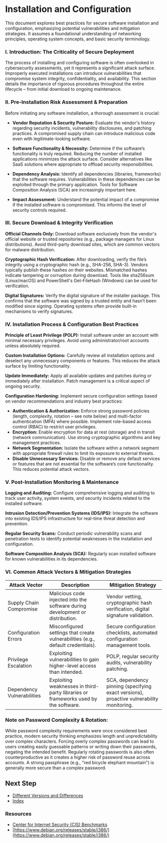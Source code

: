 # Installation and Configuration

This document explores best practices for secure software installation and configuration, emphasizing potential vulnerabilities and mitigation strategies. It assumes a foundational understanding of networking principles, operating system concepts, and basic security terminology.

### I. Introduction: The Criticality of Secure Deployment
The process of installing and configuring software is often overlooked in cybersecurity assessments, yet it represents a significant attack surface. Improperly executed installations can introduce vulnerabilities that compromise system integrity, confidentiality, and availability. This section details the importance of rigorous procedures throughout the entire lifecycle – from initial download to ongoing maintenance.

### II. Pre-Installation Risk Assessment & Preparation
Before initiating any software installation, a thorough assessment is crucial:

 - **Vendor Reputation & Security Posture:** Evaluate the vendor's history regarding security incidents, vulnerability disclosures, and patching practices. A compromised supply chain can introduce malicious code even with legitimate-looking software.

 - **Software Functionality & Necessity:** Determine if the software’s functionality is truly required. Reducing the number of installed applications minimizes the attack surface. Consider alternatives like SaaS solutions where appropriate to offload security responsibilities.

 - **Dependency Analysis:** Identify all dependencies (libraries, frameworks) that the software requires. Vulnerabilities in these dependencies can be exploited through the primary application. Tools for Software Composition Analysis (SCA) are increasingly important here.

 - **Impact Assessment:** Understand the potential impact of a compromise if the installed software is compromised. This informs the level of security controls required.

### III. Secure Download & Integrity Verification
**Official Channels Only:** Download software exclusively from the vendor's official website or trusted repositories (e.g., package managers for Linux distributions). Avoid third-party download sites, which are common vectors for malware distribution.

**Cryptographic Hash Verification:** After downloading, verify the file’s integrity using a cryptographic hash (e.g., SHA-256, SHA-3). Vendors typically publish these hashes on their websites. Mismatched hashes indicate tampering or corruption during download. Tools like sha256sum (Linux/macOS) and PowerShell's Get-FileHash (Windows) can be used for verification.

**Digital Signatures:** Verify the digital signature of the installer package. This confirms that the software was signed by a trusted entity and hasn’t been modified since signing. Operating systems often provide built-in mechanisms to verify signatures.

### IV. Installation Process & Configuration Best Practices
**Principle of Least Privilege (POLP):** Install software under an account with minimal necessary privileges. Avoid using administrator/root accounts unless absolutely required.

**Custom Installation Options:** Carefully review all installation options and deselect any unnecessary components or features. This reduces the attack surface by limiting functionality.

**Update Immediately:** Apply all available updates and patches during or immediately after installation. Patch management is a critical aspect of ongoing security.

**Configuration Hardening:** Implement secure configuration settings based on vendor recommendations and industry best practices:
 - **Authentication & Authorization:** Enforce strong password policies (length, complexity, rotation – see note below) and multi-factor authentication (MFA) where possible. Implement role-based access control (RBAC) to restrict user privileges.
 - **Encryption:** Enable encryption for data at rest (storage) and in transit (network communication). Use strong cryptographic algorithms and key management practices.
 - **Network Segmentation:** Isolate the software within a network segment with appropriate firewall rules to limit its exposure to external threats.
 - **Disable Unnecessary Services:** Disable or remove any default services or features that are not essential for the software’s core functionality. This reduces potential attack vectors.
### V. Post-Installation Monitoring & Maintenance
**Logging and Auditing:** Configure comprehensive logging and auditing to track user activity, system events, and security incidents related to the installed software.

**Intrusion Detection/Prevention Systems (IDS/IPS):** Integrate the software into existing IDS/IPS infrastructure for real-time threat detection and prevention.

**Regular Security Scans:** Conduct periodic vulnerability scans and penetration tests to identify potential weaknesses in the installation and configuration.

**Software Composition Analysis (SCA):** Regularly scan installed software for known vulnerabilities in its dependencies.

### VI. Common Attack Vectors & Mitigation Strategies
| Attack Vector |	Description |	Mitigation Strategy |
|---|---|---|
| Supply Chain Compromise	| Malicious code injected into the software during development or distribution. |	Vendor vetting, cryptographic hash verification, digital signature validation. |
| Configuration Errors |	Misconfigured settings that create vulnerabilities (e.g., default credentials). |	Secure configuration checklists, automated configuration management tools. |
| Privilege Escalation	 | Exploiting vulnerabilities to gain higher-level access than intended.	| POLP, regular security audits, vulnerability patching. |
| Dependency Vulnerabilities |	Exploiting weaknesses in third-party libraries or frameworks used by the software.	| SCA, dependency pinning (specifying exact versions), proactive vulnerability monitoring. |

### Note on Password Complexity & Rotation:
While password complexity requirements were once considered best practice, modern security thinking emphasizes length and unpredictability over complex characters. Forcing overly complex passwords can lead to users creating easily guessable patterns or writing down their passwords, negating the intended benefit. Regularly rotating passwords is also often counterproductive as it creates a higher risk of password reuse across accounts. A strong passphrase (e.g., "red bicycle elephant mountain") is generally more secure than a complex password.
 
## Next Step
- [Different Versions and Differences](https://github.com/Sisu-Sus/CyberSec-RoadMap/blob/main/Operating_Systems/Different_Versions_and_Differences.md)
- [Index](https://github.com/Sisu-Sus/CyberSec-RoadMap/blob/main/index.md)

### Resources 
- [Center for Internet Security (CIS) Benchmarks](https://www.cisecurity.org/benchmarks/)
- [https://www.debian.org/releases/stable/i386/](https://www.debian.org/releases/stable/i386/)

